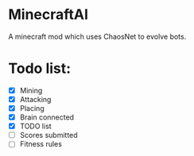 # MinecraftAI

A minecraft mod which uses ChaosNet to evolve bots.

# Todo list:

- [x] Mining
- [x] Attacking
- [x] Placing
- [x] Brain connected
- [x] TODO list
- [ ] Scores submitted
- [ ] Fitness rules
